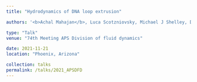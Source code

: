 ```yaml
---
title: "Hydrodynamics of DNA loop extrusion"

authors: '<b>Achal Mahajan</b>, Luca Scotzniovsky, Michael J Shelley, David Saintillan.'

type: "Talk"
venue: "74th Meeting APS Division of fluid dynamics"

date: 2021-11-21
location: "Phoenix, Arizona"

collection: talks
permalink: /talks/2021_APSDFD
---
```

